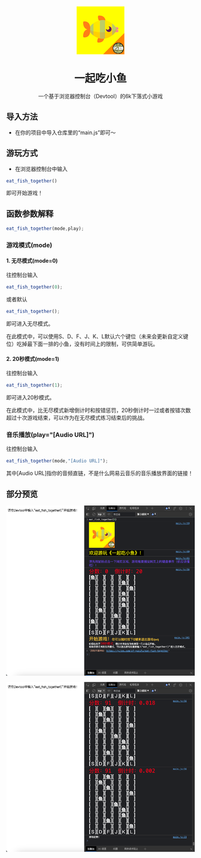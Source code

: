 <p align="center">
    <br>
    <img width="128" height="128" src="./img/logo.png" alt="一起吃小鱼"/>
</p>

<h1 align="center">
一起吃小鱼
</h1>

<div align="center">
一个基于浏览器控制台（Devtool）的6k下落式小游戏
</div>

## 导入方法
- 在你的项目中导入仓库里的“main.js”即可～

## 游玩方式
- 在浏览器控制台中输入
```javascript
eat_fish_together()
```
即可开始游戏！

## 函数参数解释

```javascript
eat_fish_together(mode,play);
```

### 游戏模式(mode)

#### 1. 无尽模式(mode=0)
往控制台输入
```javascript
eat_fish_together(0);
```
或者默认
```javascript
eat_fish_together();
```
即可进入无尽模式。

在此模式中，可以使用S、D、F、J、K、L默认六个键位（未来会更新自定义键位）吃掉最下面一排的小鱼，没有时间上的限制，可供简单游玩。

#### 2. 20秒模式(mode=1)
往控制台输入
```javascript
eat_fish_together(1);
```
即可进入20秒模式。

在此模式中，比无尽模式新增倒计时和按错惩罚，20秒倒计时一过或者按错次数超过十次游戏结束，可以作为在无尽模式练习结束后的挑战。

### 音乐播放(play="[Audio URL]")
往控制台输入

```javascript
eat_fish_together(mode,"[Audio URL]");
```
其中[Audio URL]指你的音频直链，不是什么网易云音乐的音乐播放界面的链接！

## 部分预览
![游戏开始界面](img/img1.png)

![游戏结束界面](img/img2.png)